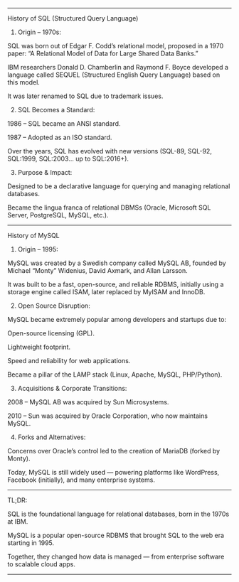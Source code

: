 

---

History of SQL (Structured Query Language)

1. Origin – 1970s:

SQL was born out of Edgar F. Codd’s relational model, proposed in a 1970 paper: “A Relational Model of Data for Large Shared Data Banks.”

IBM researchers Donald D. Chamberlin and Raymond F. Boyce developed a language called SEQUEL (Structured English Query Language) based on this model.

It was later renamed to SQL due to trademark issues.


2. SQL Becomes a Standard:

1986 – SQL became an ANSI standard.

1987 – Adopted as an ISO standard.

Over the years, SQL has evolved with new versions (SQL-89, SQL-92, SQL:1999, SQL:2003... up to SQL:2016+).


3. Purpose & Impact:

Designed to be a declarative language for querying and managing relational databases.

Became the lingua franca of relational DBMSs (Oracle, Microsoft SQL Server, PostgreSQL, MySQL, etc.).



---

History of MySQL

1. Origin – 1995:

MySQL was created by a Swedish company called MySQL AB, founded by Michael “Monty” Widenius, David Axmark, and Allan Larsson.

It was built to be a fast, open-source, and reliable RDBMS, initially using a storage engine called ISAM, later replaced by MyISAM and InnoDB.


2. Open Source Disruption:

MySQL became extremely popular among developers and startups due to:

Open-source licensing (GPL).

Lightweight footprint.

Speed and reliability for web applications.


Became a pillar of the LAMP stack (Linux, Apache, MySQL, PHP/Python).


3. Acquisitions & Corporate Transitions:

2008 – MySQL AB was acquired by Sun Microsystems.

2010 – Sun was acquired by Oracle Corporation, who now maintains MySQL.


4. Forks and Alternatives:

Concerns over Oracle’s control led to the creation of MariaDB (forked by Monty).

Today, MySQL is still widely used — powering platforms like WordPress, Facebook (initially), and many enterprise systems.



---

TL;DR:

SQL is the foundational language for relational databases, born in the 1970s at IBM.

MySQL is a popular open-source RDBMS that brought SQL to the web era starting in 1995.

Together, they changed how data is managed — from enterprise software to scalable cloud apps.



---


